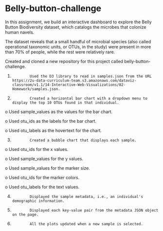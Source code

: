 # Belly-button-challenge
In this assignment, we build an interactive dashboard to explore the Belly Button Biodiversity dataset, which catalogs the microbes that colonize human navels.

The dataset reveals that a small handful of microbial species (also called operational taxonomic units, or OTUs, in the study) were present in more than 70% of people, while the rest were relatively rare.

Created and cloned a new repository for this project called belly-button-challenge.

 

1.             Used the D3 library to read in samples.json from the URL https://2u-data-curriculum-team.s3.amazonaws.com/dataviz-classroom/v1.1/14-Interactive-Web-Visualizations/02-Homework/samples.json.

2.             Created a horizontal bar chart with a dropdown menu to display the top 10 OTUs found in that individual.

o              Used sample_values as the values for the bar chart.

o              Used otu_ids as the labels for the bar chart.

o              Used otu_labels as the hovertext for the chart.


3.             Created a bubble chart that displays each sample.

o              Used otu_ids for the x values.

o              Used sample_values for the y values.

o              Used sample_values for the marker size.

o              Used otu_ids for the marker colors.

o              Used otu_labels for the text values.


4.             Displayed the sample metadata, i.e., an individual's demographic information.

5.             Displayed each key-value pair from the metadata JSON object on the page.


6.             All the plots updated when a new sample is selected.